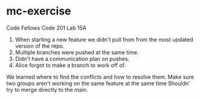 # mc-exercise
Code Fellows Code 201 Lab 15A

1. When starting a new feature we didn't pull from from the most updated version of the repo.
2. Multiple branches were pushed at the same time.
3. Didn't have a communication plan on pushes.
4. Alice forgot to make a branch to work off of.

We learned where to find the conflicts and how to resolve them.
Make sure two groups aren't working on the same feature at the same time
Shouldn' try to merge directly to the main.
